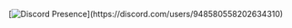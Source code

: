
[![Discord Presence](https://lanyard-profile-readme.vercel.app/api/948580558202634310?theme=dark&bg=#80b7cf&animated=false&hideDiscrim=true&borderRadius=30px&ae=Probably%20doing%20something%20else...)](https://discord.com/users/948580558202634310)


